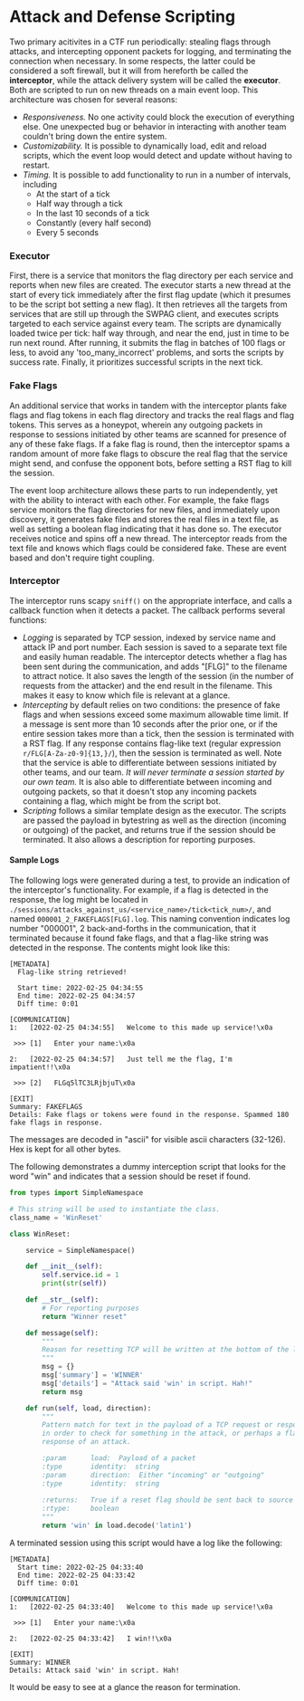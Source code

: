 # Attack and Defense Scripting

Two primary acitivites in a CTF run periodically: stealing flags through attacks, and intercepting opponent packets for logging, and terminating the connection when necessary. In some respects, the latter could be considered a soft firewall, but it will from hereforth be called the **interceptor**, while the attack delivery system will be called the **executor**. Both are scripted to run on new threads on a main event loop. This architecture was chosen for several reasons:

- *Responsiveness.* No one activity could block the execution of everything else. One unexpected bug or behavior in interacting with another team couldn't bring down the entire system.
- *Customizability.* It is possible to dynamically load, edit and reload scripts, which the event loop would detect and update without having to restart.
- *Timing.* It is possible to add functionality to run in a number of intervals, including
  - At the start of a tick
  - Half way through a tick
  - In the last 10 seconds of a tick
  - Constantly (every half second)
  - Every 5 seconds

### Executor

First, there is a service that monitors the flag directory per each service and reports when new files are created. The executor starts a new thread at the start of every tick immediately after the first flag update (which it presumes to be the script bot setting a new flag). It then retrieves all the targets from services that are still up through the SWPAG client, and executes scripts targeted to each service against every team. The scripts are dynamically loaded twice per tick: half way through, and near the end, just in time to be run next round. After running, it submits the flag in batches of 100 flags or less, to avoid any 'too_many_incorrect' problems, and sorts the scripts by success rate. Finally, it prioritizes successful scripts in the next tick.

### Fake Flags

An additional service that works in tandem with the interceptor plants fake flags and flag tokens in each flag directory and tracks the real flags and flag tokens. This serves as a honeypot, wherein any outgoing packets in response to sessions initiated by other teams are scanned for presence of any of these fake flags. If a fake flag is round, then the interceptor spams a random amount of more fake flags to obscure the real flag that the service might send, and confuse the opponent bots, before setting a RST flag to kill the session. 

The event loop architecture allows these parts to run independently, yet with the ability to interact with each other. For example, the fake flags service monitors the flag directories for new files, and immediately upon discovery, it generates fake files and stores the real files in a text file, as well as setting a boolean flag indicating that it has done so. The executor receives notice and spins off a new thread. The interceptor reads from the text file and knows which flags could be considered fake. These are event based and don't require tight coupling.

### Interceptor

The interceptor runs scapy `sniff()` on the appropriate interface, and calls a callback function when it detects a packet. The callback performs several functions:

- *Logging* is separated by TCP session, indexed by service name and attack IP and port number. Each session is saved to a separate text file and easily human readable. The interceptor detects whether a flag has been sent during the communication, and adds "[FLG]" to the filename to attract notice. It also saves the length of the session (in the number of requests from the attacker) and the end result in the filename. This makes it easy to know which file is relevant at a glance.
- *Intercepting* by default relies on two conditions: the presence of fake flags and when sessions exceed some maximum allowable time limit. If a message is sent more than 10 seconds after the prior one, or if the entire session takes more than a tick, then the session is terminated with a RST flag. If any response contains flag-like text (regular expression `r/FLG[A-Za-z0-9]{13,}/`), then the session is terminated as well. Note that the service is able to differentiate between sessions initiated by other teams, and our team. *It will never terminate a session started by our own team.* It is also able to differentiate between incoming and outgoing packets, so that it doesn't stop any incoming packets containing a flag, which might be from the script bot.
- *Scripting* follows a similar template design as the executor. The scripts are passed the payload in bytestring as well as the direction (incoming or outgoing) of the packet, and returns true if the session should be terminated. It also allows a description for reporting purposes.

#### Sample Logs

The following logs were generated during a test, to provide an indication of the interceptor's functionality. For example, if a flag is detected in the response, the log might be located in `./sessions/attacks_against_us/<service_name>/tick<tick_num>/`, and named `000001_2_FAKEFLAGS[FLG].log`. This naming convention indicates log number "000001", 2 back-and-forths in the communication, that it terminated because it found fake flags, and that a flag-like string was detected in the response. The contents might look like this:

```
[METADATA]
  Flag-like string retrieved!

  Start time: 2022-02-25 04:34:55
  End time: 2022-02-25 04:34:57
  Diff time: 0:01

[COMMUNICATION]
1:   [2022-02-25 04:34:55]   Welcome to this made up service!\x0a

 >>> [1]   Enter your name:\x0a

2:   [2022-02-25 04:34:57]   Just tell me the flag, I'm impatient!!\x0a

 >>> [2]   FLGq5lTC3LRjbjuT\x0a

[EXIT]
Summary: FAKEFLAGS
Details: Fake flags or tokens were found in the response. Spammed 180 fake flags in response.
```

The messages are decoded in "ascii" for visible ascii characters (32-126). Hex is kept for all other bytes.

The following demonstrates a dummy interception script that looks for the word "win" and indicates that a session should be reset if found.

```python
from types import SimpleNamespace

# This string will be used to instantiate the class.
class_name = 'WinReset'

class WinReset: 

    service = SimpleNamespace()

    def __init__(self):
        self.service.id = 1
        print(str(self))

    def __str__(self):
        # For reporting purposes
        return "Winner reset"

    def message(self):
        """
        Reason for resetting TCP will be written at the bottom of the log files.
        """
        msg = {}
        msg['summary'] = 'WINNER'
        msg['details'] = "Attack said 'win' in script. Hah!"
        return msg

    def run(self, load, direction):
        """
        Pattern match for text in the payload of a TCP request or response packet
        in order to check for something in the attack, or perhaps a flag in the
        response of an attack.

        :param      load:  Payload of a packet
        :type       identity:  string
        :param      direction:  Either "incoming" or "outgoing"
        :type       identity:  string
        
        :returns:   True if a reset flag should be sent back to source
        :rtype:     boolean
        """
        return 'win' in load.decode('latin1')
```

A terminated session using this script would have a log like the following:

```
[METADATA]
  Start time: 2022-02-25 04:33:40
  End time: 2022-02-25 04:33:42
  Diff time: 0:01

[COMMUNICATION]
1:   [2022-02-25 04:33:40]   Welcome to this made up service!\x0a

 >>> [1]   Enter your name:\x0a

2:   [2022-02-25 04:33:42]   I win!!\x0a

[EXIT]
Summary: WINNER
Details: Attack said 'win' in script. Hah!
```

It would be easy to see at a glance the reason for termination.
